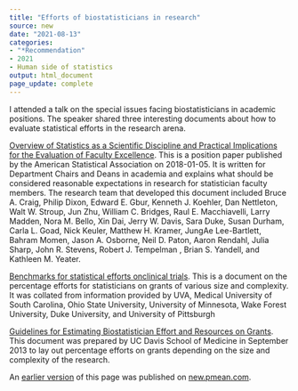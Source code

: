 ```yaml
---
title: "Efforts of biostatisticians in research"
source: new
date: "2021-08-13"
categories:
- "*Recommendation"
- 2021
- Human side of statistics
output: html_document
page_update: complete
---
```


I attended a talk on the special issues facing biostatisticians in academic positions. The speaker shared three interesting documents about how to evaluate statistical efforts in the research arena. 

<!--more-->

[Overview of Statistics as a Scientific Discipline and Practical Implications for the Evaluation of Faculty Excellence][asa1]. This is a position paper published by the American Statistical Association on 2018-01-05. It is written for Department Chairs and Deans in academia and explains what should be considered reasonable expectations in research for statistician faculty members. The research team that developed this document included Bruce A. Craig, Philip Dixon, Edward E. Gbur, Kenneth J. Koehler, Dan Nettleton, Walt W. Stroup, Jun Zhu, William C. Bridges, Raul E. Macchiavelli, Larry Madden, Nora M. Bello, Xin Dai, Jerry W. Davis, Sara Duke, Susan Durham, Carla L. Goad, Nick Keuler, Matthew H. Kramer, JungAe Lee-Bartlett, Bahram Momen, Jason A. Osborne, Neil D. Paton, Aaron Rendahl, Julia Sharp, John R. Stevens, Robert J. Tempelman , Brian S. Yandell, and Kathleen M. Yeater.

[Benchmarks for statistical efforts onclinical trials][ben1]. This is a document on the percentage efforts for statisticians on grants of various size and complexity. It was collated from information provided by UVA, Medical University of South Carolina, Ohio State University, University of Minnesota, Wake Forest University, Duke University, and University of Pittsburgh

[Guidelines for Estimating Biostatistician Effort and Resources on Grants][ucd1]. This document was prepared by UC Davis School of Medicine in September 2013 to lay out percentage efforts on grants depending on the size and complexity of the research.

[asa1]: https://www.amstat.org/asa/files/pdfs/POL-Statistics-as-a-Scientific-Discipline.pdf
[ben1]: https://med.virginia.edu/phs/wp-content/uploads/sites/188/2021/05/TRAppS-Biostat-effort-benchmarks-Apr2021.pdf
[ucd1]: https://health.ucdavis.edu/ctsc/area/biostatistics/Documents/UCD_Biostat_Effort_Guidelines.pdf

An [earlier version][sim2] of this page was published on [new.pmean.com][sim1].

[sim1]: http://new.pmean.com
[sim2]: http://new.pmean.com/statistical-efforts/
